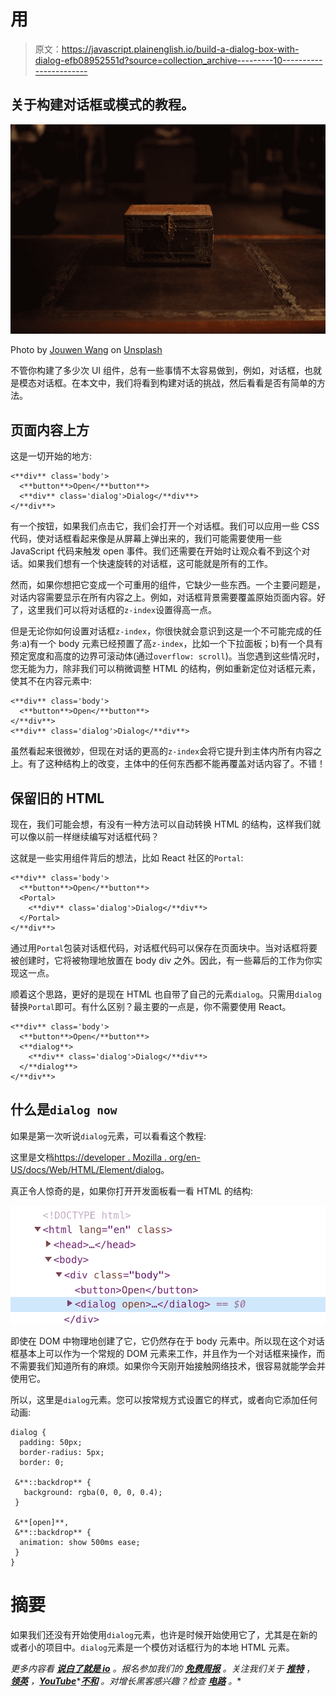 # 用<dialog>元素构建一个对话框</dialog>

> 原文：<https://javascript.plainenglish.io/build-a-dialog-box-with-dialog-efb08952551d?source=collection_archive---------10----------------------->

## 关于构建对话框或模式的教程。

![](img/a71a60bf5a31dac93d65fa3d78e213a7.png)

Photo by [Jouwen Wang](https://unsplash.com/@sodacheese?utm_source=medium&utm_medium=referral) on [Unsplash](https://unsplash.com?utm_source=medium&utm_medium=referral)

不管你构建了多少次 UI 组件，总有一些事情不太容易做到，例如，对话框，也就是模态对话框。在本文中，我们将看到构建对话的挑战，然后看看是否有简单的方法。

## 页面内容上方

这是一切开始的地方:

```
<**div** class='body'>
  <**button**>Open</**button**>
  <**div** class='dialog'>Dialog</**div**>
</**div**>
```

有一个按钮，如果我们点击它，我们会打开一个对话框。我们可以应用一些 CSS 代码，使对话框看起来像是从屏幕上弹出来的，我们可能需要使用一些 JavaScript 代码来触发 open 事件。我们还需要在开始时让观众看不到这个对话。如果我们想有一个快速旋转的对话框，这可能就是所有的工作。

然而，如果你想把它变成一个可重用的组件，它缺少一些东西。一个主要问题是，对话内容需要显示在所有内容之上。例如，对话框背景需要覆盖原始页面内容。好了，这里我们可以将对话框的`z-index`设置得高一点。

但是无论你如何设置对话框`z-index`，你很快就会意识到这是一个不可能完成的任务:a)有一个 body 元素已经预置了高`z-index`，比如一个下拉面板；b)有一个具有预定宽度和高度的边界可滚动体(通过`overflow: scroll`)。当您遇到这些情况时，您无能为力，除非我们可以稍微调整 HTML 的结构，例如重新定位对话框元素，使其不在内容元素中:

```
<**div** class='body'>
  <**button**>Open</**button**>
</**div**>
<**div** class='dialog'>Dialog</**div**>
```

虽然看起来很微妙，但现在对话的更高的`z-index`会将它提升到主体内所有内容之上。有了这种结构上的改变，主体中的任何东西都不能再覆盖对话内容了。不错！

## 保留旧的 HTML

现在，我们可能会想，有没有一种方法可以自动转换 HTML 的结构，这样我们就可以像以前一样继续编写对话框代码？

这就是一些实用组件背后的想法，比如 React 社区的`Portal`:

```
<**div** class='body'>
  <**button**>Open</**button**>
  <Portal>
    <**div** class='dialog'>Dialog</**div**>
  </Portal>
</**div**>
```

通过用`Portal`包装对话框代码，对话框代码可以保存在页面块中。当对话框将要被创建时，它将被物理地放置在 body div 之外。因此，有一些幕后的工作为你实现这一点。

顺着这个思路，更好的是现在 HTML 也自带了自己的元素`dialog`。只需用`dialog`替换`Portal`即可。有什么区别？最主要的一点是，你不需要使用 React。

```
<**div** class='body'>
  <**button**>Open</**button**>
  <**dialog**>
    <**div** class='dialog'>Dialog</**div**>
  </**dialog**>
</**div**>
```

## 什么是`dialog now`

如果是第一次听说`dialog`元素，可以看看这个教程:

这里是文档[https://developer . Mozilla . org/en-US/docs/Web/HTML/Element/dialog](https://developer.mozilla.org/en-US/docs/Web/HTML/Element/dialog)。

真正令人惊奇的是，如果你打开开发面板看一看 HTML 的结构:

![](img/6a6539fae7148bfb796f8fd50503124b.png)

即使在 DOM 中物理地创建了它，它仍然存在于 body 元素中。所以现在这个对话框基本上可以作为一个常规的 DOM 元素来工作，并且作为一个对话框来操作，而不需要我们知道所有的麻烦。如果你今天刚开始接触网络技术，很容易就能学会并使用它。

所以，这里是`dialog`元素。您可以按常规方式设置它的样式，或者向它添加任何动画:

```
dialog {
  padding: 50px;
  border-radius: 5px;
  border: 0;

 &**::backdrop** {
   background: rgba(0, 0, 0, 0.4);
 }

 &**[open]**, 
 &**::backdrop** {
  animation: show 500ms ease;
 }
}
```

# 摘要

如果我们还没有开始使用`dialog`元素，也许是时候开始使用它了，尤其是在新的或者小的项目中。`dialog`元素是一个模仿对话框行为的本地 HTML 元素。

*更多内容看* [***说白了就是 io***](https://plainenglish.io/) *。报名参加我们的* [***免费周报***](http://newsletter.plainenglish.io/) *。关注我们关于* [***推特***](https://twitter.com/inPlainEngHQ) ， [***领英***](https://www.linkedin.com/company/inplainenglish/) *，*[***YouTube***](https://www.youtube.com/channel/UCtipWUghju290NWcn8jhyAw)*[***不和***](https://discord.gg/GtDtUAvyhW) *。对增长黑客感兴趣？检查* [***电路***](https://circuit.ooo/) *。**